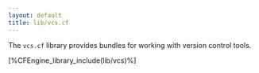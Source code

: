 ```yaml
---
layout: default
title: lib/vcs.cf
---
```


The `vcs.cf` library provides bundles for working with version control tools.

[%CFEngine_library_include(lib/vcs)%]
